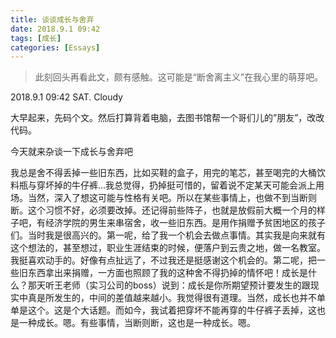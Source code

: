 ```yaml
---
title: 谈谈成长与舍弃
date: 2018.9.1 09:42
tags: [成长]
categories: [Essays]
---
```


> 此刻回头再看此文，颇有感触。这可能是“断舍离主义”在我心里的萌芽吧。

2018.9.1 09:42 SAT. Cloudy

大早起来，先码个文。然后打算背着电脑，去图书馆帮一个哥们儿的”朋友”，改改代码。

今天就来杂谈一下成长与舍弃吧

我总是舍不得丢掉一些旧东西，比如买鞋的盒子，用完的笔芯，甚至喝完的大桶饮料瓶与穿坏掉的牛仔裤…我总觉得，扔掉挺可惜的，留着说不定某天可能会派上用场。当然，深入了想这可能与性格有关吧。所以在某些事情上，也做不到当断则断。这个习惯不好，必须要改掉。还记得前些阵子，也就是放假前大概一个月的样子吧，有经济学院的男生来串宿舍，收一些旧东西。是用作捐赠予贫困地区的孩子们。当时我是很高兴的。第一呢，给了我一个机会去做点事情。其实我是向来就有这个想法的，甚至想过，职业生涯结束的时候，便落户到云贵之地，做一名教室。我挺喜欢动手的。好像有点扯远了，不过我还是挺感谢这个机会的。第二呢，把一些旧东西拿出来捐赠，一方面也照顾了我的这种舍不得扔掉的情怀吧！成长是什么？那天听王老师（实习公司的boss）说到：成长是你所期望预计要发生的跟现实中真是所发生的，中间的差值越来越小。我觉得很有道理。当然，成长也并不单单是这个。这是个大话题。而如今，我试着把穿坏不能再穿的牛仔裤子丢掉，这也是一种成长。嗯。有些事情，当断则断，这也是一种成长。嗯。